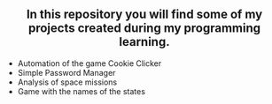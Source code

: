 <h2 align="center">In this repository you will find some of my projects created during my programming learning.</h2>

- Automation of the game Cookie Clicker
- Simple Password Manager
- Analysis of space missions 
- Game with the names of the states 